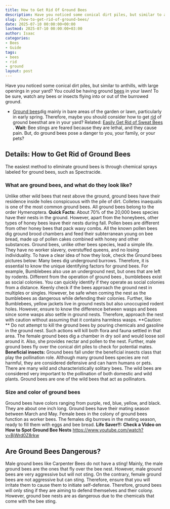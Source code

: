 ```yaml
---
title: How to Get Rid Of Ground Bees
description: Have you noticed some conical dirt piles, but similar to anthills, with large openings in your yard? You could be having ground bees in your lawn!
slug: /how-to-get-rid-of-ground-bees/
date: 2025-07-10 00:00:00+00:00
lastmod: 2025-07-10 00:00:00+03:00
author: Isaac
categories:
- Bees
- Guide
tags:
- bees
- rid
- ground
layout: post
---
```

Have you noticed some conical dirt piles, but similar to anthills, with large openings in your yard? You could be having ground [bees](https://pestpolicy.com/get-rid-sweat-bees/) in your lawn! To be sure, watch any bees or insects flying into or out of the burrowed ground.
- [Ground bees](https://entomology.cals.cornell.edu/extension/wild-pollinators/native-bees-your-backyard)dig mainly in bare areas of the garden or lawn, particularly in early spring. Therefore, maybe you should consider how to get [rid](https://pestpolicy.com/how-to-get-rid-of-carpenter-bees-without-killing-them/) of ground beesthat are in your yard?
Related:
[Easily Get Rid of Sweat Bees](https://pestpolicy.com/get-rid-sweat-bees/)
.
**Wait:**
Bee stings are feared because they are lethal, and they cause pain. But, do ground bees pose a danger to you, your family, or your pets?

## Details: How to Get Rid of Ground Bees
The easiest method to eliminate ground bees is through chemical sprays labeled for ground bees, such as Spectracide.
### What are ground bees, and what do they look like?
Unlike other wild bees that nest above the ground, ground bees have their residence inside holes conspicuous with the pile of dirt. Colletes inaequalis is one of the most common ground bees. All ground bees belong to the order Hymenoptera.
**Quick Facts:**
About 70% of the 20,000 bees species have their nests in the ground. However, apart from the honeybees, other types of honey bees leave their nests during fall.
Pollen bees are different from other honey bees that pack waxy combs. All the known pollen bees dig ground brood chambers and feed their subterranean young on bee bread, made up of pollen cakes combined with honey and other substances.
Ground bees, unlike other bees species, lead a simple life. They have no worker slavery, overstuffed queens, and no losing individuality.
To have a clear idea of how they look, check the Ground bees pictures below:
Many bees dig underground burrows. Therefore, it is essential to know the unique identifying factors for ground bees.
For example, Bumblebees also use an underground nest, but ones that are left by rodents.
Different from the operation of ground bees
, bumblebees exist as social colonies.
You can quickly identify if they operate as social colonies from a distance. Keenly check if the bees approach the ground nest in multiples or singles. However, be
safe when coming the nest
as the bumblebees as dangerous while defending their colonies.
Further, like Bumblebees,
yellow jackets
live in ground nests but also unoccupied rodent holes. However, ensure to know the difference between
wasps and bees
since some wasps also settle in ground nests. Therefore, approach the nest with caution without assuming that it contains harmless wasps.
**Caution: **
Do not attempt to kill the ground bees by pouring chemicals and gasoline in the ground nest. Such actions will kill both flora and fauna settled in that area.
The female ground bees dig a chamber in dry soil and would loose soil around it. Also, she provides nectar and pollen to the nest. Further, male ground bees fly over the conical dirt piles to check for potential mates.
**Beneficial insects:**
Ground bees fall under the beneficial insects class that play the pollination role. Although many ground bees species are not harmful, they are considered defensive and can harm humans or pets.
There are many wild and characteristically solitary bees. The wild bees are considered very important to the pollination of both domestic and wild plants. Ground bees are one of the wild bees that act as pollinators.
### Size and color of ground bees
Ground bees have colors ranging from purple, red, blue, yellow, and black. They are about one inch long.
Ground bees have their mating season between March and May. Female bees in the colony of ground bees function as worker bees. The females dig burrows in the mating season, ready to fill them with eggs and bee bread.
**Life Saver!!:**
**Check a Video on How to Spot Ground Bee Nests**
https://www.youtube.com/watch?v=BjWrd0Z8rkw
## Are Ground Bees Dangerous?
Male ground bees like
Carpenter Bees
do not have a sting! Mainly, the male ground bees are the ones that fly over the bee nest. However, male ground bees are very aggressive but will not sting.
On the contrary, female ground bees are not aggressive but can sting. Therefore, ensure that you will irritate them to cause them to initiate self-defense.
Therefore, ground bees will only sting if they are aiming to defend themselves and their colony. However, ground bee nests are as dangerous due to the chemicals that come with the bee sting.